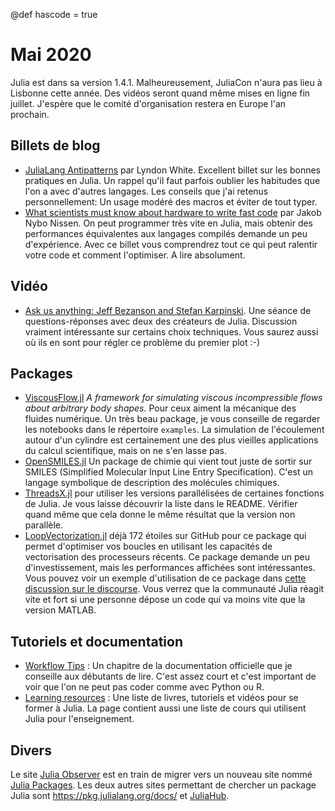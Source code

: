 @def hascode = true

# Mai 2020

Julia est dans sa version 1.4.1. Malheureusement, JuliaCon n'aura pas lieu à Lisbonne cette année. Des vidéos seront quand même mises en ligne fin juillet. J'espère que le comité d'organisation restera en Europe l'an prochain. 

## Billets de blog

- [JuliaLang Antipatterns](https://white.ucc.asn.au/2020/04/19/Julia-Antipatterns.html) par Lyndon White. Excellent billet sur les bonnes pratiques en Julia. Un rappel qu'il faut parfois oublier les habitudes que l'on a avec d'autres langages. Les conseils que j'ai retenus personnellement: Un usage modéré des macros et éviter de tout typer.
- [What scientists must know about hardware to write fast code](https://biojulia.github.io/post/hardware/) par Jakob Nybo Nissen. On peut programmer très vite en Julia, mais obtenir des performances équivalentes aux langages compilés demande un peu d'expérience. Avec ce billet vous comprendrez tout ce qui peut ralentir votre code et comment l'optimiser. A lire absolument.

## Vidéo

- [Ask us anything: Jeff Bezanson and Stefan Karpinski](https://www.youtube.com/watch?v=vfxS6_Sx1Pk&feature=youtu.be). Une séance de questions-réponses avec deux des créateurs de Julia. Discussion vraiment intéressante sur certains
choix techniques. Vous saurez aussi où ils en sont pour régler ce problème du premier plot :-)

## Packages 

- [ViscousFlow.jl](https://github.com/JuliaIBPM/ViscousFlow.jl) *A framework for simulating viscous incompressible flows about arbitrary body shapes.* Pour ceux aiment la mécanique des fluides numérique. Un très beau package, je vous conseille de regarder les notebooks dans le répertoire `examples`. La simulation de l'écoulement autour d'un cylindre est certainement une des plus vieilles applications du calcul scientifique, mais on ne s'en lasse pas.
- [OpenSMILES.jl](https://github.com/caseykneale/OpenSMILES.jl) Un package de chimie qui vient tout juste de sortir sur SMILES (Simplified Molecular Input Line Entry Specification). C'est un langage symbolique de description des molécules chimiques. 
- [ThreadsX.jl](https://github.com/tkf/ThreadsX.jl) pour utiliser les versions parallélisées de certaines fonctions de Julia. Je vous laisse découvrir la liste dans le README. Vérifier quand même que cela donne le même résultat que la version non parallèle.
- [LoopVectorization.jl](https://github.com/chriselrod/LoopVectorization.jl) déjà 172 étoiles sur GitHub pour ce package qui permet d'optimiser vos boucles en utilisant les capacités de vectorisation des processeurs récents. Ce package demande un peu d'investissement, mais les performances affichées sont intéressantes. Vous pouvez voir un exemple d'utilisation de ce package dans [cette discussion sur le discourse](https://discourse.julialang.org/t/sum-operations-between-arrays/37066). Vous verrez que la communauté Julia réagit vite et fort si une personne dépose un code qui va moins vite que la version MATLAB.

## Tutoriels et documentation

- [Workflow Tips](https://docs.julialang.org/en/latest/manual/workflow-tips/) : Un chapitre de la documentation officielle que je conseille aux débutants de lire. C'est assez court et c'est important de voir que l'on ne peut pas coder comme avec Python ou R.
- [Learning resources](https://julialang.org/learning/) : Une liste de livres, tutoriels et vidéos pour se former à Julia. La page contient aussi une liste de cours qui utilisent Julia pour l'enseignement.

## Divers

Le site [Julia Observer](https://juliaobserver.com) est en train de migrer vers un nouveau site nommé [Julia Packages](https://juliapackages.com). Les deux autres sites permettant de chercher un package Julia sont <https://pkg.julialang.org/docs/> et [JuliaHub](https://juliahub.com/ui/Home).
